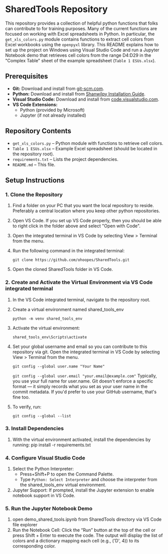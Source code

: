 # SharedTools Repository

This repository provides a collection of helpful python functions that folks can contribute to for training purposes.  Many of the current functions are focused on working with Excel spreadsheets in Python. In particular, the `get_xls_colors.py` module contains functions to extract cell colors from Excel workbooks using the `openpyxl` library. This README explains how to set up the project on Windows using Visual Studio Code and run a Jupyter Notebook demo that retrieves cell colors from the range D4:D29 in the "Complex Table" sheet of the example spreadsheet (`Table 1 ESUs.xlsx`).

## Prerequisites

- **Git:** Download and install from [git-scm.com](https://git-scm.com/).
- **Python:** Download and install from [Shanwilpy Installation Guide]([https://www.python.org/](https://swi.blob.core.windows.net/shanwilpydocs/html/install.html)).
- **Visual Studio Code:** Download and install from [code.visualstudio.com](https://code.visualstudio.com/).
- **VS Code Extensions:**  
  - Python (provided by Microsoft)  
  - Jupyter (if not already installed)

## Repository Contents

- `get_xls_colors.py` – Python module with functions to retrieve cell colors.
- `Table 1 ESUs.xlsx` – Example Excel spreadsheet (should be located in the repository root).
- `requirements.txt` – Lists the project dependencies.
- `README.md` – This file.

## Setup Instructions

### 1. Clone the Repository

1. Find a folder on your PC that you want the local repository to reside.  Preferably a central location
   where you keep other python repositories.
3. Open VS Code.  If you set up VS Code properly, then you should be able to right click in
   the folder above and select "Open with Code".
4. Open the integrated terminal in VS Code by selecting View > Terminal from the menu.
5. Run the following command in the integrated terminal:
   
   `git clone https://github.com/ohoopes/SharedTools.git`
7. Open the cloned SharedTools folder in VS Code.

### 2. Create and Activate the Virtual Environment via VS Code integrated terminal
1. In the VS Code integrated terminal, navigate to the repository root.
2. Create a virtual environment named shared_tools_env

   `python -m venv shared_tools_env`
4. Activate the virtual environment:

   `shared_tools_env\Scripts\activate`
6. Set your global username and email so you can contribute to this repository via git.  Open the integrated terminal in VS Code by selecting View > Terminal from the menu.

   `git config --global user.name "Your Name"`

   `git config --global user.email "your.email@example.com"`
   Typically, you use your full name for user.name. Git doesn't enforce a specific format — it simply records what you set as your user name in the commit metadata. If you'd prefer to use your GitHub username, that's fine too.
8. To verify, run:

   `git config --global --list`

### 3. Install Dependencies
1. With the virtual environment activated, install the dependencies by running:
    pip install -r requirements.txt

### 4. Configure Visual Studio Code
1. Select the Python Interpreter:
    - Press+Shift+P to open the Command Palette.
    - Type `Python: Select Interpreter` and choose the interpreter from the shared_tools_env virtual environment.
2. Jupyter Support:
    If prompted, install the Jupyter extension to enable notebook support in VS Code.

### 5. Run the Jupyter Notebook Demo
1. open demo_shared_tools.ipynb from SharedTools directory via VS Code file explorer
2. Run the Notebook Cell:
Click the “Run” button at the top of the cell or press Shift + Enter to execute the code. The output will display the list of colors and a dictionary mapping each cell (e.g., ('D', 4)) to its corresponding color.



